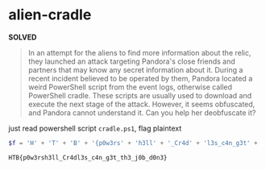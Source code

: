 # alien-cradle

**SOLVED**

> In an attempt for the aliens to find more information about the relic, they launched an attack targeting Pandora's close friends and partners that may know any secret information about it. 
> During a recent incident believed to be operated by them, Pandora located a weird PowerShell script from the event logs, otherwise called PowerShell cradle. 
> These scripts are usually used to download and execute the next stage of the attack. 
> However, it seems obfuscated, and Pandora cannot understand it. 
> Can you help her deobfuscate it?

just read powershell script `cradle.ps1`, flag plaintext

```ps1
$f = 'H' + 'T' + 'B' + '{p0w3rs' + 'h3ll' + '_Cr4d' + 'l3s_c4n_g3t' + '_th' + '3_j0b_d' + '0n3}';
```

`HTB{p0w3rsh3ll_Cr4dl3s_c4n_g3t_th3_j0b_d0n3}`
